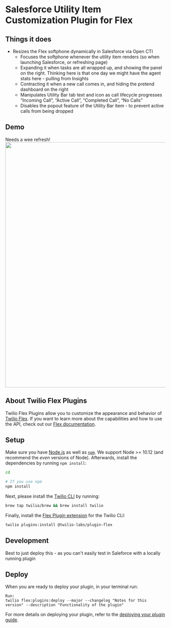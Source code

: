 # Salesforce Utility Item Customization Plugin for Flex

## Things it does

* Resizes the Flex softphone dynamically in Salesforce via Open CTI
  * Focuses the softphone whenever the utility item renders (so when launching Salesforce, or refreshing page)
  * Expanding it when tasks are all wrapped up, and showing the panel on the right. Thinking here is that one day we might have the agent stats here - pulling from Insights
  * Contracting it when a new call comes in, and hiding the pretend dashboard on the right
  * Manipulates Utility Bar tab text and icon as call lifecycle progresses “Incoming Call”, “Active Call”, “Completed Call”, “No Calls”
  * Disables the popout feature of the Utility Bar item - to prevent active calls from being dropped


## Demo

Needs a wee refresh!
<img width="768px" src="screenshots/walkthrough.gif"/>


## About Twilio Flex Plugins

Twilio Flex Plugins allow you to customize the appearance and behavior of [Twilio Flex](https://www.twilio.com/flex). If you want to learn more about the capabilities and how to use the API, check out our [Flex documentation](https://www.twilio.com/docs/flex).

## Setup

Make sure you have [Node.js](https://nodejs.org) as well as [`npm`](https://npmjs.com). We support Node >= 10.12 (and recommend the _even_ versions of Node). Afterwards, install the dependencies by running `npm install`:

```bash
cd 

# If you use npm
npm install
```

Next, please install the [Twilio CLI](https://www.twilio.com/docs/twilio-cli/quickstart) by running:

```bash
brew tap twilio/brew && brew install twilio
```

Finally, install the [Flex Plugin extension](https://github.com/twilio-labs/plugin-flex) for the Twilio CLI:

```bash
twilio plugins:install @twilio-labs/plugin-flex
```

## Development

Best to just deploy this - as you can't easily test in Saleforce with a locally running plugin

## Deploy

When you are ready to deploy your plugin, in your terminal run:
```
Run: 
twilio flex:plugins:deploy --major --changelog "Notes for this version" --description "Functionality of the plugin"
```
For more details on deploying your plugin, refer to the [deploying your plugin guide](https://www.twilio.com/docs/flex/plugins#deploying-your-plugin).


